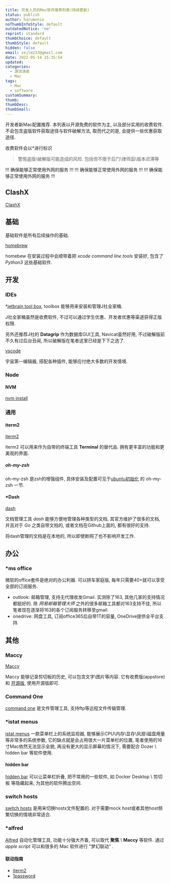 ```yaml
---
title: 开发人员的Mac软件推荐列表(持续更新)
status: publish
author: harumonia
noThumbInfoStyle: default
outdatedNotice: 'no'
reprint: standard
thumbChoice: default
thumbStyle: default
hidden: false
email: zxjlm233@gmail.com
date: 2022-05-14 15:35:54
updated:
categories:
  - 源流清泉
  - Mac
tags:
  - Mac
  - software
customSummary:
thumb:
thumbDesc:
thumbSmall:
---
```



开发者新Mac配置推荐. 本列表以开源免费的软件为主, 以及部分实用的收费软件. 不会包含盗版软件获取途径与软件破解方法, 取而代之的是, 会提供一些优惠获取途径.

收费软件会以*进行标识

> 警惕盗版\破解版可能造成的风险. 包括但不限于后门\律师函\版本迟滞等

!!! 确保能够正常使用外网的服务 !!!
!!! 确保能够正常使用外网的服务 !!!
!!! 确保能够正常使用外网的服务 !!!

## ClashX

[ClashX](https://github.com/yichengchen/clashX/releases)

## 基础

基础软件是所有后续操作的基础.

[homebrew](https://docs.brew.sh/Installation)

homebew 在安装过程中会顺带着把 _xcode command line tools_ 安装好, 包含了 _Python3_ 这些基础软件.

## 开发

### IDEs

*[jetbrain tool box](https://www.jetbrains.com/toolbox-app/), toolbox 能够用来安装和管理J社全家桶.

J社全家桶虽然是收费软件, 不过可以通过学生优惠、开发者优惠等渠道获得正版权限.

另外还推荐J社的 __Datagrip__ 作为数据库GUI工具, Navicat虽然好用, 不过破解版前不久有过后台丑闻, 所以破解版在笔者这里已经是下下之选了.

[vscode](https://code.visualstudio.com/download)

宇宙第一编辑器, 搭配各种插件, 能够应付绝大多数的开发情境.

### Node

#### NVM

[nvm install](https://github.com/nvm-sh/nvm#install--update-script)

### 通用

#### iterm2

[iterm2](https://iterm2.com/)

iterm2 可以用来作为自带的终端工具 __Terminal__ 的替代品. 拥有更丰富的功能和更美观的界面.

##### oh-my-zsh

oh-my-zsh 是zsh的增强组件, 具体安装及配置可见于[ubuntu初始化](https://blog.harumonia.moe/ubuntu-initial/) 的 oh-my-zsh 一节.

#### *Dash

[dash](https://kapeli.com/dash)

文档管理工具  _dash_ 能够方便地管理各种类型的文档, 其官方维护了很多的文档, 并且对于 _Go_ 之类自带文档的, 或者文档在Github上面的, 都有很好的支持.

将dash管理的文档是在本地的, 所以即使断网了也不影响开发工作.

## 办公

### *ms office

微软的office套件是绝对的办公利器. 可以拼车家庭版, 每年只需要40+就可以享受全部的订阅服务.

- outlook: 邮箱管理, 支持无代理收发Gmail. 实测除了163, 其他几家的支持情况都挺好的. 除 _网易邮箱管理大师_ 之外的很多邮箱工具都对163支持不佳, 所以笔者现在逐渐将163的各个订阅服务转移至gmail.
- onedrive: 网盘工具, 订阅office365后自带1T的容量, OneDrive提供全平台支持.

## 其他

### Maccy

[Maccy](https://github.com/p0deje/Maccy)

Maccy 能够记录剪切板的历史, 可以包含文字\图片等内容. 它有收费版(appstore) 和 [开源版](https://github.com/p0deje/Maccy), 使用开源版即可.

### Command One

[command one](https://apps.apple.com/us/app/commander-one-file-manager/id1035236694?mt=12) 是文件管理工具, 支持ftp等远程文件传输管理.

### *istat menus

[istat menus](https://bjango.com/mac/istatmenus/) 一款菜单栏上的系统监视器, 能够展示CPU\内存\显存\风扇\磁盘用量等非常多的系统参数, 它的缺点就是会占用很大一片菜单栏的位置, 笔者使用的16寸Mac依然无法显示全貌, 再没有更大的显示屏幕的情况下, 需要配合 Dozer \ hidden bar 等软件使用.

#### hidden bar

[hidden bar](https://apps.apple.com/cn/app/hidden-bar/id1452453066?mt=12) 可以让菜单栏折叠, 把不常用的一些软件, 如 Docker Desktop \ 剪切板 等隐藏起来, 为其他的软件腾出空间.

### switch hosts

[switch hosts](https://github.com/oldj/SwitchHosts/releases) 是用来切换hosts文件配置的. 对于需要mock host或者其他host频繁切换的情境非常适合.

### *alfred

[Alfred](https://www.alfredapp.com/) 自动化管理工具, 功能十分强大齐备, 可以取代 __聚焦__ \ __Maccy__ 等软件. 通过 _apple script_ 可以和很多的 Mac 软件进行 "梦幻联动" .

#### 联动指南

- [iterm2](https://github.com/vitorgalvao/custom-alfred-iterm-scripts)
- [1password](https://github.com/alfredapp/1password-workflow#readme)
